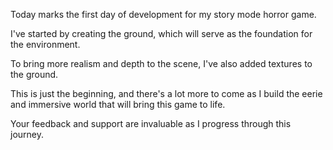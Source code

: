 Today marks the first day of development for my story mode horror game.

I've started by creating the ground, which will serve as the foundation for the environment. 

To bring more realism and depth to the scene, I've also added textures to the ground.

This is just the beginning, and there's a lot more to come as I build the eerie and immersive world that will bring this game to life.

Your feedback and support are invaluable as I progress through this journey.
